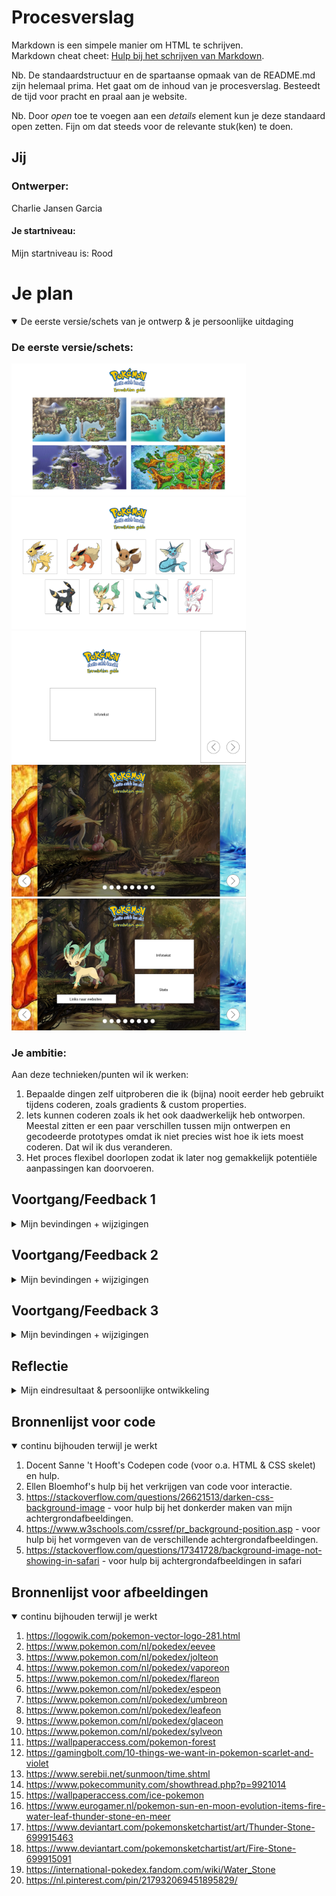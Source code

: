 # Procesverslag
Markdown is een simpele manier om HTML te schrijven.  
Markdown cheat cheet: [Hulp bij het schrijven van Markdown](https://github.com/adam-p/markdown-here/wiki/Markdown-Cheatsheet).

Nb. De standaardstructuur en de spartaanse opmaak van de README.md zijn helemaal prima. Het gaat om de inhoud van je procesverslag. Besteedt de tijd voor pracht en praal aan je website.

Nb. Door *open* toe te voegen aan een *details* element kun je deze standaard open zetten. Fijn om dat steeds voor de relevante stuk(ken) te doen.

## Jij

### Ontwerper:
Charlie Jansen Garcia

#### Je startniveau:
Mijn startniveau is: Rood

# Je plan

<details open>
  <summary>De eerste versie/schets van je ontwerp & je persoonlijke uitdaging</summary>

  ### De eerste versie/schets:
  <img src="readme-images/RegioIdee.png" width="375px" alt="eerste versie/schets">
  
  <img src="readme-images/CardIdee.png" width="375px" alt="eerste versie/schets">
  
  <img src="readme-images/Slide1.png" width="375px" alt="eerste versie/schets">
  
  <img src="readme-images/Slide2.png" width="375px" alt="eerste versie/schets">
  
  <img src="readme-images/Slide3.png" width="375px" alt="eerste versie/schets">


  ### Je ambitie: 
  Aan deze technieken/punten wil ik werken:
  1. Bepaalde dingen zelf uitproberen die ik (bijna) nooit eerder heb gebruikt tijdens coderen, zoals gradients & custom properties.
  2. Iets kunnen coderen zoals ik het ook daadwerkelijk heb ontworpen. Meestal zitten er een paar verschillen tussen mijn ontwerpen en gecodeerde prototypes omdat ik niet precies wist hoe ik iets moest coderen. Dat wil ik dus veranderen.
  3. Het proces flexibel doorlopen zodat ik later nog gemakkelijk potentiële aanpassingen kan doorvoeren.
 
</details>


## Voortgang/Feedback 1

<details>
  <summary>Mijn bevindingen + wijzigingen</summary>

  ### Bevinding 1:
  Het idee om de evoluties per regio in te delen heb ik laten vallen. De regio's geven daarnaast ook helemaal geen informatie voor nieuwkomers. Het hoofddoel is om de evolutiewijze toe te lichten bij iemand die helemaal niks van pokemon weet.

  #### oplossing:
  Ik heb het idee helemaal laten vallen, behalve de content van de regio's die ik misschien wel meeneem in mijn eindontwerp.
  
  <img src="readme-images/Feedback1-1.png" width="375px" alt="eerste versie/schets">



  ### Bevinding 2:
  De visuals bij het "Card idee" zijn (ondanks dat het een schets is) nog best mager. Daarnaast kan dit idee meegenomen worden in de slides.

  #### oplossing:
  Als ik verder ga met het "Card idee" kan ik gradients op de achtergronden zetten. Mocht ik dit idee laten vallen, dan kan ik in ieder geval het idee van de passende kleuren meenemen om het ontwerp visueel sterker te maken.
  
  <img src="readme-images/Feedback 1-2.png" width="375px" alt="eerste versie/schets">



  ### Bevinding 3:
  Het "slider" idee is beter toe te passen op de evoluties doordat hier meer gebruik wordt gemaakt van verschillende afbeeldingen. Door bij dit idee extra tekst te plaatsen ondersteunen de twee elementen elkaar.

  #### oplossing:
  Door de achtergrondafbeeldingen met de evoluties te maken te laten hebben worden het complete ontwerp logischer in elkaar gezet en dat maakt het makkelijker te volgen voor buitenstaanders.
  
  <img src="readme-images/Feedback 1-3.png" width="375px" alt="eerste versie/schets">
  
  
  
  ### Bevinding 4:
  Het "slider" idee is sterk, maar de afbeeldingen moeten ondersteunend zijn voor het doel van de website. In dit geval is het primaire doel om de evolutiemethoden duidelijk over te brengen.

  #### oplossing:
  De achtergrondafbeeldingen zullen ipv van passend bij de Pokémon aangepast worden om passend bij de evolutie te zijn.
  
  <img src="readme-images/Feedback 1-4.png" width="375px" alt="eerste versie/schets">
  
  
  
  ### Bevinding 5:
  De data van alle Pokémon moet handmatig worden ingevoerd in de HTML (of Javascript).

  #### oplossing:
  Er is een Pokémon API beschikbaar die als een database voor alle Pokémon werkt. Aan de ene kant is dit handig om te gebruiken omdat het me tijd zal besparen, maar aan de andere kant heb ik geen ervaring met het gebruiken van API's en zou het inzetten van zo'n database lastig voor mij zijn.
  
  <img src="readme-images/Feedback 1-5.png" width="375px" alt="eerste versie/schets">

</details>


## Voortgang/Feedback 2

<details>
  <summary>Mijn bevindingen + wijzigingen</summary>
  
  ### Bevinding 1:
  Tekst en rest van content invoeren.
  
  <img src="readme-images/Feedback 2-2.png" width="375px" alt="tweede versie/schets">

  #### oplossing:
  Simpel: alle paragrafen een styling meegeven en de informatie vanaf internet halen om in de HTML te zetten.



  ### Bevinding 2:
  Grid per pagina misschien wat breder maken zodat de afbeelding groter is.

  #### oplossing:
  Het grid kan iets groter gemaakt worden, maar ik werk met vierkante afbeeldingen. Als ik de afbeelding dus groter maakt zal het grid meegroeien en de tekst ernaast raar plaatsen waardoor er op elke regel maar 13 woorden staan. Ik los dit op door het grid iets groter te maken en de image een margin te geven, maar kan niet al te veel extra elementen aanpassen zonder mijn layout te verliezen.



  ### Bevinding 3:
  Hover en active state bij buttons, bv kleur veranderen.

  #### oplossing:
  Ik zou een hover state kunnen maken waarbij de kleuren van de button omwisselen. De achtergrond wordt donkerblauw en de pijl geel. Dit heeft veel contrast en verschilt duidelijk van de non-hover state.
  
  <img src="readme-images/Feedback 2-4.png" width="375px" alt="tweede versie/schets">
  
  
  
  ### Bevinding 4:
  Misschien iets op de achtergrond doen qua animatie.
  
  <img src="readme-images/Feedback 2-3.png" width="375px" alt="tweede versie/schets">

  #### oplossing:
  Het ligt eraan of ik nog tijd over heb. Met een animatie kan ik de interface wat spannender maken dan een simpele slideshow, maar dit zou wel extra tijd en moeite kosten. Vandaar dat dit meer een nice-to-have is dan een must-need.
  
  
  
  ### Bevinding 5:
  Achtergrondafbeeldingen wat lichter maken.

  #### oplossing:
  De achtergrondafbeeldingen kan ik makkelijk licht maken door de a bij linear-gradient: rgba() dichter bij 0 dan bij 1 te zetten.
  
  

</details>



## Voortgang/Feedback 3

<details>
  <summary>Mijn bevindingen + wijzigingen</summary>
  
  ### Bevinding 1:
  De teksten van evolutiewijze en informatie over de Pokémon zouden nog omgewsseld kunnen worden voor een logischere indeling van teksten.

  #### oplossing:
  De teksten omdraaien zou voor een algemene site wel logisch zijn, maar met deze interface wil ik nadruk leggen op de evoluties en de manieren om Eevee te evolueren. Dit is waarom ik de teksten op dezelfde plaatsen houd maar wel links onderaan plaats die verwijzen naar algemene websites.
  
  <img src="readme-images/Feedback 3-1.png" width="375px" alt="derde versie/schets">



  ### Bevinding 2:
  Het shortcutmenu werkt nu op hover, maar het zou beter zijn als je erop kan klikken om het open en dicht te klappen.
  
  <img src="readme-images/Feedback 3-2.png" width="375px" alt="derde versie/schets">

  #### oplossing:
  Ik kan een "onClick" event aan mijn Javascript toevoegen zodat de gebruiker op het menu kan klikken om het open te laten klappen.



  ### Bevinding 3:
  Er mist nog iets karakteristieks per evolutie, waardoor de grid vlakken nog redelijk saai zijn.

  #### oplossing:
  Aangezien het de laatste dag is op het moment dat ik dit typ, weet ik niet zeker in hoeverre ik de vlakken kan aanpassen. De ideeën om een glow om sommige Pokémon heen te zetten of een gradient als achtergrond neer te zetten vind ik nog wel leuk en haalbaar. Animaties daarentegen worden waarschijnlijk nog lastig om uit te werken.
  
  
  
  ### Bevinding 4:
  Het contrast van de H1 is nog niet goed genoeg bij sommige achtergrondafbeeldingen.

  #### oplossing:
  Hier moet ik nog een text-shadow onder zetten zodat het consistent leesbaar is, ook al vind ik zelf niet dat dit per se nodig is aangezien dezelfde tekst op de meeste pagina's wel te lezen is. Alsnog is het wel handig om nog toe te voegen.
  
  
  
  ### Bevinding 5:
  De focus states voor buttons en links ontbreekt nog.

  #### oplossing:
  Ik moet nog een :focus state toevoegen. Dit ga ik waarschijnlijk met een zichtbare border doen.
  

</details>


## Reflectie

<details>
  <summary>Mijn eindresultaat & persoonlijke ontwikkeling</summary>

  ### Je uitkomst - karakteristiek screenshot(s):
  
  <img src="readme-images/Eindresultaat0.png" width="375px" alt="laatsteontwerp">


  ### Dit ging goed/Heb ik geleerd: 
  
  Na een hoop te hebben uitgeprobeerd en een paar tutorials te hebben gekeken kwam ik maar niet verder met het fixen van de slider navigatie. Ik wist van tevoren dat het een lastige klus zou zijn omdat ik nog helemaal geen ervaring had met zulke code dus ik begon al vroeg in het proces met het maken van een html en css skelet. Dit werkte niet zoals ik hoopte, maar nadat ik om hulp had gevraagd werden mijn problemen al snel opgelost. Alles bleek simpeler in elkaar te zitten dan gedacht. Wat vooral hielp was de schets met ol en li'tjes. Dat zorgde voor een goed overzicht en maakte het makkelijker om te begrijpen en vertalen naar code.

  <img src="readme-images/Eindresultaat1.png" width="375px" alt="slidernavigatie">
  
  Ik ben uiteindelijk best blij met hoe de layout is gelukt. Ik heb nooit eerder met grids gewerkt (altijd flexbox) dus het was even wennen en dingen uitproberen zoals het uitrekken van bepaalde cellen met span.
  
  <img src="readme-images/Eindresultaat2.png" width="375px" alt="algemenevormgeving">
  
  Ook met het shortcut menu moest ik even puzzelen, maar door alles stap voor stap te doen is het me toch gelukt. Ik begon eerst met css styling op hover zodat ik wist dat de positionering en het uiterlijk van het menu perfect waren. Daar kon ik het bij laten, maar ik besloot toch om er een click event met javascript van te maken omdat dat logischer zou zijn om het hamburgermenu te openen en sluiten door middel van te klikken.
  
  <img src="readme-images/Eindresultaat3.png" width="375px" alt="shortcutmenu">


  ### Dit was lastig/Is niet gelukt:
  
  Doordat het werd benoemd en ik er wat kritischer naar ging kijken kwam ik erachter dat mijn layout wel goed in elkaar zit maar nog redelijk saai is. Helaas was dit op de laatste dag en heb ik er niet meer veel aan kunnen doen om alles visueel aantrekkelijker te maken met bijvoorbeeld gradients, animaties of meerdere afbeeldingen. Wel is het me nog gelukt om een glow toe te voegen die bij de Pokémon past of bij de wijze van evolutie hoort, maar zelf vind ik dat nog wel mager.

  <img src="readme-images/Eindresultaat4.png" width="375px" alt="saaievormgeving">
  
  Wat bij de layout hoort en de plaasting in de grid is goed gelukt. Toch is er soms wel erg veel witruimte. Dit komt omdat ik van de meeste content ben uitgegaan (bij leafeon) en mijn grid daarop het toegepast. Maar dat zorgt ervoor dat bij de minste content (bij flareon) zo veel ruimte is dat het eruit ziet alsof de grid juist niet is gelukt. 
  
  <img src="readme-images/Eindresultaat5.png" width="375px" alt="veelwitruimte">
  
  Het shortcutmenu werkt, maar is visueel ook nog niet heel sterk qua affordance en interactie. Ik had er graag een afbeelding aan toe willen voegen met een kruisje als het is opengeklapt en ik weet hoe ik dit zou moeten doen (image vervangen door een andere image te plaatsen bij click event van de button) maar helaas ben ik er niet meer toe gekomen.
  
</details>


## Bronnenlijst voor code

<details open>
<summary>continu bijhouden terwijl je werkt</summary>

1. Docent Sanne 't Hooft's Codepen code (voor o.a. HTML & CSS skelet) en hulp.
2. Ellen Bloemhof's hulp bij het verkrijgen van code voor interactie.
3. https://stackoverflow.com/questions/26621513/darken-css-background-image - voor hulp bij het donkerder maken van mijn achtergrondafbeeldingen.
4. https://www.w3schools.com/cssref/pr_background-position.asp - voor hulp bij het vormgeven van de verschillende achtergrondafbeeldingen.
5. https://stackoverflow.com/questions/17341728/background-image-not-showing-in-safari - voor hulp bij achtergrondafbeeldingen in safari

## Bronnenlijst voor afbeeldingen

<details open>
<summary>continu bijhouden terwijl je werkt</summary>
    
1. https://logowik.com/pokemon-vector-logo-281.html
2. https://www.pokemon.com/nl/pokedex/eevee
3. https://www.pokemon.com/nl/pokedex/jolteon
4. https://www.pokemon.com/nl/pokedex/vaporeon
5. https://www.pokemon.com/nl/pokedex/flareon
6. https://www.pokemon.com/nl/pokedex/espeon
7. https://www.pokemon.com/nl/pokedex/umbreon
8. https://www.pokemon.com/nl/pokedex/leafeon
9. https://www.pokemon.com/nl/pokedex/glaceon
10. https://www.pokemon.com/nl/pokedex/sylveon
11. https://wallpaperaccess.com/pokemon-forest
12. https://gamingbolt.com/10-things-we-want-in-pokemon-scarlet-and-violet
13. https://www.serebii.net/sunmoon/time.shtml
14. https://www.pokecommunity.com/showthread.php?p=9921014
15. https://wallpaperaccess.com/ice-pokemon
16. https://www.eurogamer.nl/pokemon-sun-en-moon-evolution-items-fire-water-leaf-thunder-stone-en-meer
17. https://www.deviantart.com/pokemonsketchartist/art/Thunder-Stone-699915463
18. https://www.deviantart.com/pokemonsketchartist/art/Fire-Stone-699915091
19. https://international-pokedex.fandom.com/wiki/Water_Stone
20. https://nl.pinterest.com/pin/217932069451895829/


</details>
